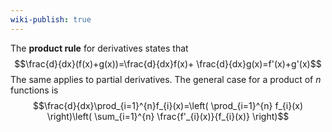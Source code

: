 ```yaml
---
wiki-publish: true
---
```

The **product rule** for derivatives states that
$$\frac{d}{dx}(f(x)+g(x))=\frac{d}{dx}f(x)+ \frac{d}{dx}g(x)=f'(x)+g'(x)$$
The same applies to partial derivatives. The general case for a product of $n$ functions is
$$\frac{d}{dx}\prod_{i=1}^{n}f_{i}(x)=\left( \prod_{i=1}^{n} f_{i}(x) \right)\left( \sum_{i=1}^{n} \frac{f'_{i}(x)}{f_{i}(x)} \right)$$
